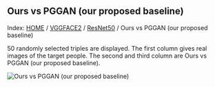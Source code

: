 ## Ours vs PGGAN (our proposed baseline)

Index: [HOME](../../../../../) / [VGGFACE2](../../) / [ResNet50](../) / Ours vs PGGAN (our proposed baseline)

50 randomly selected triples are displayed. The first column gives real images of the target people. The second and third column are Ours vs PGGAN (our proposed baseline).

![Ours vs PGGAN (our proposed baseline)](gt_ours_pggan.png)